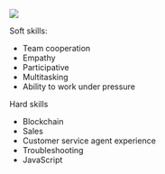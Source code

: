  <img src="https://lh3.googleusercontent.com/PLcE__ZUW6mv944H_xKNcWLVMAvi556esqEY5gy1IzbLYpt3twrOjfmQKFlipsH2jl1o2vv_A_a3N9Tk3Ir_WtYpNRmF9Mpazfd83JBc-KrUHcLvYeRM7bgs7zZzZfPZvKmhjJClOicL12a8_yuJmrar-4ZVFcv13YsD7dMTV04ZkUXLueUWWS4vkpcYY_4xwDlp8cJYl0_z5RCxWvXIYakvGGabZl4Hp5cT4rZWqLusDz_HG_V9r9jNJ0Lm711Jn7tCSIgx-xmtXA4pprTUKGzfS34EHodYwJ_nDMjuj5SwdpRlA1EZ1zotA-R_LwkIKT-mMM1J8OhJ35xhqs8F33Vu7AFNUSm0D7TLanukiGqGTDkpMKyvsqSx7IiIYdeP6seUipuPlUF2AqwA_5yiijzUB2Jx7PTSA7LlScOmRfj1sEua7PtwwSQ5wpCAXencGZZZMbMek9kjHM4jyNn304_VKM121AISrPKFNgCRu0EL_ku2UfrvjS9JVuVLZWwDsGNRu65oYGEYLpkf2sAksFOqZwLTPL6GORJ1Qk_hs2dY5-hoCzqgaolxesIRJYXabPcltkYy4s39CjeRMSxnI5eBJP8D-tt1Gtha5GoJuudSK0_ulA9SVDHhGXYHKeduuF2niq2Pn8w3O1OSDMD-TdMHt6yuVoKOiS2SHKmMwi4136ePhrI1WvZYSO-Ej_uShRUFLGfStbJ_L3YNtJNTO8U=w1172-h870-no?authuser=0"></a>
  <main>
  <p>Soft skills:</p>
  <ul>
    <li>Team cooperation</li>
    <li>Empathy</li>
    <li>Participative</li>
    <li>Multitasking</li>
    <li>Ability to work under pressure</li>
  </ul>
  <p>Hard skills</p>
  <ul>
    <li>Blockchain</li>
    <li>Sales</li>
    <li>Customer service agent experience</li>
    <li>Troubleshooting</li>
    <li>JavaScript</li>
</ul>
<main/>
